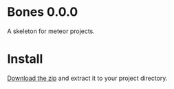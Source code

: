 Bones 0.0.0
===========

A skeleton for meteor projects.


Install
=======

[Download the zip](https://github.com/CodeBlanche/Bones/archive/master.zip) and extract it to your project directory.
